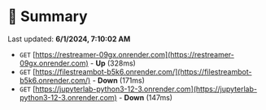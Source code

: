 # 📖 Summary
Last updated: **6/1/2024, 7:10:02 AM**

- `GET` [https://restreamer-09gx.onrender.com](https://restreamer-09gx.onrender.com) - **Up** (328ms)
- `GET` [https://filestreambot-b5k6.onrender.com/](https://filestreambot-b5k6.onrender.com/) - **Down** (171ms)
- `GET` [https://jupyterlab-python3-12-3.onrender.com](https://jupyterlab-python3-12-3.onrender.com) - **Down** (147ms)
